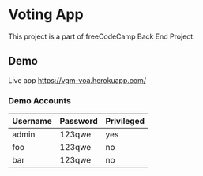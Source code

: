 # Voting App  

This project is a part of freeCodeCamp Back End Project.

## Demo

Live app <https://vgm-voa.herokuapp.com/>

###  Demo Accounts

| Username | Password | Privileged |
| -------- | -------- | ---------- |
| admin    | 123qwe    | yes        |
| foo      | 123qwe    | no         |
| bar      | 123qwe    | no         |
